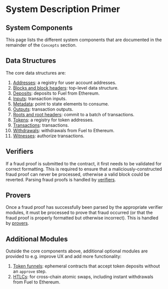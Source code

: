 System Description Primer
===

System Components
---

This page lists the different system components that are documented in the remainder of the `Concepts` section.

Data Structures
---

The core data structures are:
1. [Addresses](../1.%20Data%20Structures/Addresses.md): a registry for user account addresses.
1. [Blocks and block headers](../1.%20Data%20Structures/Blocks.md): top-level data structure.
1. [Deposits](../1.%20Data%20Structures/Deposits.md): deposits to Fuel from Ethereum.
1. [Inputs](../1.%20Data%20Structures/Inputs.md): transaction inputs.
1. [Metadata](../1.%20Data%20Structures/Metadata.md): point to state elements to consume.
1. [Outputs](../1.%20Data%20Structures/Outputs.md): transaction outputs.
1. [Roots and root headers](../1.%20Data%20Structures/Roots.md): commit to a batch of transactions.
1. [Tokens](../1.%20Data%20Structures/Tokens.md): a registry for token addresses.
1. [Transactions](../1.%20Data%20Structures/Transactions.md): transactions.
1. [Withdrawals](../1.%20Data%20Structures/Withdrawals.md): withdrawals from Fuel to Ethereum.
1. [Witnesses](./../1.%20Data%20Structures/Witness.md): authorize transactions.

Verifiers
---

If a fraud proof is submitted to the contract, it first needs to be validated for correct formatting. This is required to ensure that a maliciously-constructed fraud proof can never be processed, otherwise a valid block could be reverted. Parsing fraud proofs is handled by [verifiers](../2.%20Verifiers/Block%20Header.md).

Provers
---

Once a fraud proof has successfully been parsed by the appropriate verifier modules, it must be processed to prove that fraud occurred (or that the fraud proof is properly formatted but otherwise incorrect). This is handled by [provers](./../3.%20Provers/Double%20Spend.md).

Additional Modules
---

Outside the core components above, additional optional modules are provided to e.g. improve UX and add more functionality:
1. [Token funnels](../4.%20Additional%20Modules/Funnels.md): ephemeral contracts that accept token deposits without an `approve` step.
1. [HTLCs](../4.%20Additional%20Modules/HTLC.md): for cross-chain atomic swaps, including instant withdrawals from Fuel to Ethereum.
